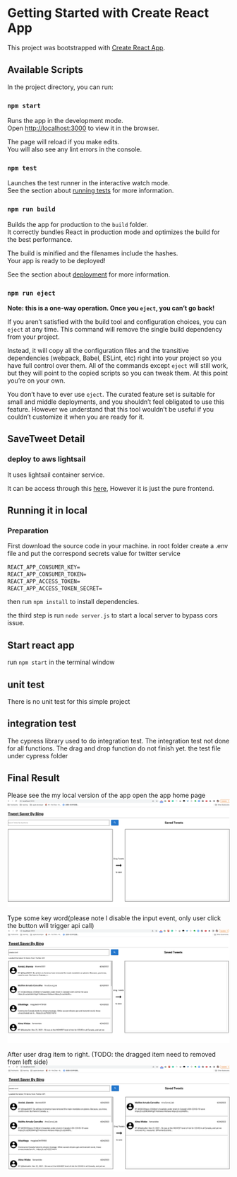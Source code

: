 # Getting Started with Create React App

This project was bootstrapped with [Create React App](https://github.com/facebook/create-react-app).

## Available Scripts

In the project directory, you can run:

### `npm start`

Runs the app in the development mode.\
Open [http://localhost:3000](http://localhost:3000) to view it in the browser.

The page will reload if you make edits.\
You will also see any lint errors in the console.

### `npm test`

Launches the test runner in the interactive watch mode.\
See the section about [running tests](https://facebook.github.io/create-react-app/docs/running-tests) for more information.

### `npm run build`

Builds the app for production to the `build` folder.\
It correctly bundles React in production mode and optimizes the build for the best performance.

The build is minified and the filenames include the hashes.\
Your app is ready to be deployed!

See the section about [deployment](https://facebook.github.io/create-react-app/docs/deployment) for more information.

### `npm run eject`

**Note: this is a one-way operation. Once you `eject`, you can’t go back!**

If you aren’t satisfied with the build tool and configuration choices, you can `eject` at any time. This command will remove the single build dependency from your project.

Instead, it will copy all the configuration files and the transitive dependencies (webpack, Babel, ESLint, etc) right into your project so you have full control over them. All of the commands except `eject` will still work, but they will point to the copied scripts so you can tweak them. At this point you’re on your own.

You don’t have to ever use `eject`. The curated feature set is suitable for small and middle deployments, and you shouldn’t feel obligated to use this feature. However we understand that this tool wouldn’t be useful if you couldn’t customize it when you are ready for it.

## SaveTweet Detail

### deploy to aws lightsail
It uses lightsail container service.

It can be access through this [here](https://container-service-2.f4peb530dmhr8.us-west-2.cs.amazonlightsail.com/), However it is just the pure frontend.

## Running it in local
### Preparation
 First download the source code in your machine.
 in root folder create a .env file and put the correspond secrets value for twitter service
 ```env
 REACT_APP_CONSUMER_KEY=
REACT_APP_CONSUMER_TOKEN=
REACT_APP_ACCESS_TOKEN=
REACT_APP_ACCESS_TOKEN_SECRET=
 ```
then run `npm install` to install dependencies.

 the third step is run `node server.js` to start a local server to bypass cors issue.

 ## Start react app

 run `npm start` in the terminal window

 ## unit test
There is no unit test for this simple project

 ## integration test
The cypress library used to do integration test.
The integration test not done for all functions. The drag and drop function do not finish yet.
the test file under cypress folder
## Final Result
Please see the my local version of the app
open the app home page
![](screenshots/1.png)


Type some key word(please note I disable the input event, only user click the button will trigger api call)
![](screenshots/2.png)

After user drag item to right. (TODO: the dragged item need to removed from left side)
![](screenshots/3.png)